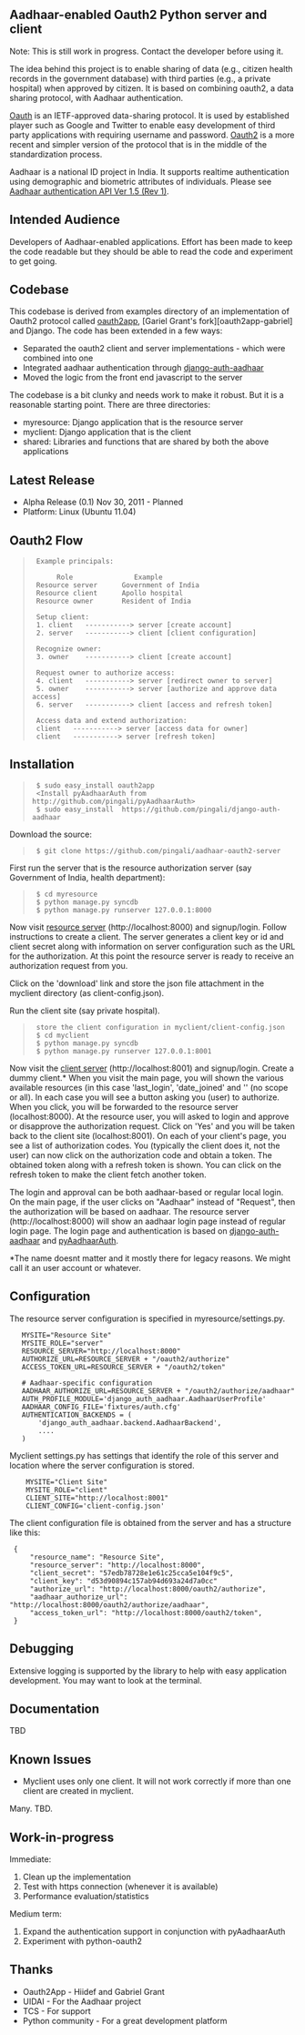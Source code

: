 Aadhaar-enabled Oauth2 Python server and client 
------------------------------------------------

Note: This is still work in progress. Contact the developer before
using it. 

The idea behind this project is to enable sharing of data (e.g.,
citizen health records in the government database) with third parties
(e.g., a private hospital) when approved by citizen. It is based on
combining oauth2, a data sharing protocol, with Aadhaar
authentication. 

[Oauth](http://oauth.net) is an IETF-approved data-sharing
protocol. It is used by established player such as Google and Twitter
to enable easy development of third party applications with requiring
username and password. [Oauth2](http://oauth.net/2) is a more recent
and simpler version of the protocol that is in the middle of the
standardization process.

Aadhaar is a national ID project in India. It supports realtime
authentication using demographic and biometric attributes of
individuals. Please see [Aadhaar authentication API Ver 1.5 (Rev 1)][spec].

[spec]: http://uidai.gov.in/images/FrontPageUpdates/aadhaar_authentication_api_1_5_rev1_1.pdf


Intended Audience
-----------------

Developers of Aadhaar-enabled applications. Effort has been made to
keep the code readable but they should be able to read the code and
experiment to get going.

Codebase 
--------

This codebase is derived from examples directory of an implementation
of Oauth2 protocol called [oauth2app][oauth2app],
[Gariel Grant's fork][oauth2app-gabriel] and Django. The code has been
extended in a few ways:

* Separated the oauth2 client and server implementations - which were combined into one 
* Integrated aadhaar authentication through [django-auth-aadhaar][django-auth-aadhaar]
* Moved the logic from the front end javascript to the server 

[oauth2app]: https://github.com/hiidef/oauth2app 
[oauth2app-grabriel]: https://github.com/gabrielgrant/oauth2app 
[django-auth-aadhaar]: https://github.com/pingali/django-auth-aadhaar

The codebase is a bit clunky and needs work to make it robust. But it
is a reasonable starting point. There are three directories: 

* myresource: Django application that is the resource server 
* myclient: Django application that is the client 
* shared: Libraries and functions that are shared by both the above applications


Latest Release
--------------

  * Alpha Release (0.1) Nov 30, 2011 - Planned 
  * Platform: Linux (Ubuntu 11.04) 

Oauth2 Flow 
------------

>      Example principals: 
> 
>           Role               Example
>      Resource server      Government of India 
>      Resource client      Apollo hospital 
>      Resource owner       Resident of India
> 
>      Setup client: 
>      1. client   -----------> server [create account]
>      2. server   -----------> client [client configuration]
> 
>      Recognize owner:
>      3. owner    -----------> client [create account] 
>      
>      Request owner to authorize access: 
>      4. client   -----------> server [redirect owner to server] 
>      5. owner    -----------> server [authorize and approve data access]
>      6. server   -----------> client [access and refresh token]
>     
>      Access data and extend authorization:
>      client   -----------> server [access data for owner] 
>      client   -----------> server [refresh token] 
>      


Installation
------------


>      $ sudo easy_install oauth2app
>      <Install pyAadhaarAuth from http://github.com/pingali/pyAadhaarAuth>
>      $ sudo easy_install  https://github.com/pingali/django-auth-aadhaar 

Download the source: 

>         
>      $ git clone https://github.com/pingali/aadhaar-oauth2-server 

First run the server that is the resource authorization server (say
Government of India, health department):

>      $ cd myresource
>      $ python manage.py syncdb
>      $ python manage.py runserver 127.0.0.1:8000
>      

Now visit [resource server][resource-server] (http://localhost:8000) and
signup/login. Follow instructions to create a client. The server
generates a client key or id and client secret along with information
on server configuration such as the URL for the authorization. At this
point the resource server is ready to receive an authorization request
from you.

[resource-server]: http://localhost:8000
[resource-client]: http://localhost:8001

Click on the 'download' link and store the json file attachment in the
myclient directory (as client-config.json). 

Run the client site (say private hospital). 

>      store the client configuration in myclient/client-config.json 
>      $ cd myclient
>      $ python manage.py syncdb
>      $ python manage.py runserver 127.0.0.1:8001 

Now visit the [client server][resource-client] (http://localhost:8001)
and signup/login. Create a dummy client.* When you visit the main
page, you will shown the various available resources (in this case
'last\_login', 'date\_joined' and '' (no scope or all). In each case
you will see a button asking you (user) to authorize. When you click,
you will be forwarded to the resource server (localhost:8000). At the
resource user, you will asked to login and approve or disapprove the
authorization request. Click on 'Yes' and you will be taken back to
the client site (localhost:8001). On each of your client's page, you
see a list of authorization codes. You (typically the client does it,
not the user) can now click on the authorization code and obtain a
token. The obtained token along with a refresh token is shown. You can
click on the refresh token to make the client fetch another token.

The login and approval can be both aadhaar-based or regular local
login. On the main page, if the user clicks on "Aadhaar" instead of
"Request", then the authorization will be based on aadhaar. The
resource server (http://localhost:8000) will show an aadhaar login
page instead of regular login page. The login page and authentication
is based on [django-auth-aadhaar][django-auth-aadhaar] and
[pyAadhaarAuth][pyAadhaarAuth].

[pyAadhaarAuth]: http://github.com/pingali/pyAadhaarAuth 

*The name doesnt matter and it mostly there for legacy reasons. We
might call it an user account or whatever.

Configuration
-------------

The resource server configuration is specified in myresource/settings.py. 

       MYSITE="Resource Site"
       MYSITE_ROLE="server" 
       RESOURCE_SERVER="http://localhost:8000"
       AUTHORIZE_URL=RESOURCE_SERVER + "/oauth2/authorize"
       ACCESS_TOKEN_URL=RESOURCE_SERVER + "/oauth2/token"

       # Aadhaar-specific configuration
       AADHAAR_AUTHORIZE_URL=RESOURCE_SERVER + "/oauth2/authorize/aadhaar"
       AUTH_PROFILE_MODULE='django_auth_aadhaar.AadhaarUserProfile' 
       AADHAAR_CONFIG_FILE='fixtures/auth.cfg'
       AUTHENTICATION_BACKENDS = (     
           'django_auth_aadhaar.backend.AadhaarBackend',
           ....
  	   )


Myclient settings.py has settings that identify the role of this server
and location where the server configuration is stored. 

        MYSITE="Client Site"
        MYSITE_ROLE="client"
        CLIENT_SITE="http://localhost:8001"
        CLIENT_CONFIG='client-config.json'

The client configuration file is obtained from the server and has a
structure like this:

     { 
		 "resource_name": "Resource Site", 
		 "resource_server": "http://localhost:8000", 
		 "client_secret": "57edb78728e1e61c25cca5e104f9c5", 
		 "client_key": "d53d90894c157ab94d693a24d7a0cc"
		 "authorize_url": "http://localhost:8000/oauth2/authorize", 
		 "aadhaar_authorize_url": "http://localhost:8000/oauth2/authorize/aadhaar", 
		 "access_token_url": "http://localhost:8000/oauth2/token", 
	 }


Debugging
---------

Extensive logging is supported by the library to help with easy
application development. You may want to look at the terminal. 

Documentation
-------------

TBD 

Known Issues
------------

* Myclient uses only one client. It will not work correctly if more
  than one client are created in myclient.

Many. TBD. 

Work-in-progress    
----------------

Immediate: 

1. Clean up the implementation
2. Test with https connection (whenever it is available) 
3. Performance evaluation/statistics    

Medium term:  

1. Expand the authentication support in conjunction with pyAadhaarAuth
2. Experiment with python-oauth2 

Thanks 
------   

  * Oauth2App  - Hiidef and Gabriel Grant
  * UIDAI      - For the Aadhaar project 
  * TCS        - For support    
  * Python community - For a great development platform 
